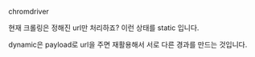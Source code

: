 chromdriver

현재 크롤링은 정해진 url만 처리하죠?
이런 상태를 static 입니다.

dynamic은 payload로 url을 주면 재활용해서 서로 다른 경과를 만드는 것입니다.